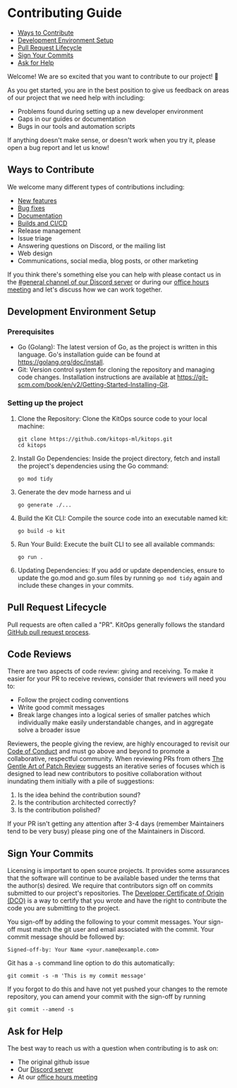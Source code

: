 # Contributing Guide

* [Ways to Contribute](#ways-to-contribute)
* [Development Environment Setup](#development-environment-setup)
* [Pull Request Lifecycle](#pull-request-lifecycle)
* [Sign Your Commits](#sign-your-commits)
* [Ask for Help](#ask-for-help)

Welcome! We are so excited that you want to contribute to our project! 💖

As you get started, you are in the best position to give us feedback on areas of our project that we need help with including:

* Problems found during setting up a new developer environment
* Gaps in our guides or documentation
* Bugs in our tools and automation scripts

If anything doesn't make sense, or doesn't work when you try it, please open a bug report and let us know!

## Ways to Contribute

We welcome many different types of contributions including:

* [New features](https://github.com/kitops-ml/kitops/issues?q=is%3Aopen+is%3Aissue+label%3A%22good+first+issue%22)
* [Bug fixes](https://github.com/kitops-ml/kitops/issues?q=is%3Aopen+is%3Aissue+label%3A%22good+first+issue%22)
* [Documentation](https://github.com/kitops-ml/kitops/issues?q=is%3Aopen+is%3Aissue+label%3Adocumentation)
* [Builds and CI/CD](https://github.com/kitops-ml/kitops/issues?q=is%3Aopen+is%3Aissue+label%3Abuild)
* Release management
* Issue triage
* Answering questions on Discord, or the mailing list
* Web design
* Communications, social media, blog posts, or other marketing

If you think there's something else you can help with please contact us in the [#general channel of our Discord server](https://discord.gg/Tapeh8agYy) or during our [office hours meeting](https://github.com/kitops-ml/kitops/blob/main/GOVERNANCE.md#-meetings) and let's discuss how we can work together.

## Development Environment Setup

### Prerequisites

* Go (Golang): The latest version of Go, as the project is written in this language. Go's installation guide can be found at https://golang.org/doc/install.
* Git: Version control system for cloning the repository and managing code changes. Installation instructions are available at https://git-scm.com/book/en/v2/Getting-Started-Installing-Git.

### Setting up the project

1. Clone the Repository: Clone the KitOps source code to your local machine:

    ```shell
    git clone https://github.com/kitops-ml/kitops.git
    cd kitops
    ```

1. Install Go Dependencies: Inside the project directory, fetch and install the project's dependencies using the Go command:

    ```shell
    go mod tidy
    ```

1. Generate the dev mode harness and ui

    ```shell
    go generate ./...
    ```

1. Build the Kit CLI: Compile the source code into an executable named kit:

    ```shell
    go build -o kit
    ```

1. Run Your Build: Execute the built CLI to see all available commands:

    ```shell
    go run .
    ```

1. Updating Dependencies: If you add or update dependencies, ensure to update the go.mod and go.sum files by running `go mod tidy` again and include these changes in your commits.

## Pull Request Lifecycle

Pull requests are often called a "PR". KitOps generally follows the standard [GitHub pull request process](https://docs.github.com/en/pull-requests/collaborating-with-pull-requests/proposing-changes-to-your-work-with-pull-requests/about-pull-requests).

## Code Reviews

There are two aspects of code review: giving and receiving. To make it easier for your PR to receive reviews, consider that reviewers will need you to:

* Follow the project coding conventions
* Write good commit messages
* Break large changes into a logical series of smaller patches which individually make easily understandable changes, and in aggregate solve a broader issue

Reviewers, the people giving the review, are highly encouraged to revisit our [Code of Conduct](https://github.com/kitops-ml/kitops/blob/main/CODE-OF-CONDUCT.md) and must go above and beyond to promote a collaborative, respectful community. When reviewing PRs from others [The Gentle Art of Patch Review](https://sage.thesharps.us/2014/09/01/the-gentle-art-of-patch-review/) suggests an iterative series of focuses which is designed to lead new contributors to positive collaboration without inundating them initially with a pile of suggestions:

1. Is the idea behind the contribution sound?
1. Is the contribution architected correctly?
1. Is the contribution polished?

If your PR isn't getting any attention after 3-4 days (remember Maintainers tend to be very busy) please ping one of the Maintainers in Discord.

## Sign Your Commits

Licensing is important to open source projects. It provides some assurances that the software will continue to be available based under the terms that the author(s) desired. We require that contributors sign off on commits submitted to our project's repositories. The [Developer Certificate of Origin (DCO)](https://probot.github.io/apps/dco/) is a way to certify that you wrote and have the right to contribute the code you are submitting to the project.

You sign-off by adding the following to your commit messages. Your sign-off must match the git user and email associated with the commit. Your commit message should be followed by:

    Signed-off-by: Your Name <your.name@example.com>

Git has a `-s` command line option to do this automatically:

    git commit -s -m 'This is my commit message'

If you forgot to do this and have not yet pushed your changes to the remote
repository, you can amend your commit with the sign-off by running

    git commit --amend -s

## Ask for Help

The best way to reach us with a question when contributing is to ask on:

* The original github issue
* Our [Discord server](https://discord.gg/Tapeh8agYy)
* At our [office hours meeting](https://github.com/kitops-ml/kitops/blob/main/GOVERNANCE.md#-meetings)
